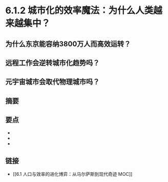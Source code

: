 # 6.1.2 城市化的效率魔法：为什么人类越来越集中？

## 为什么东京能容纳3800万人而高效运转？


## 远程工作会逆转城市化趋势吗？


## 元宇宙城市会取代物理城市吗？


## 摘要


## 要点

- 
- 
- 

## 链接

- [[6.1 人口与效率的进化博弈：从马尔萨斯到现代奇迹 MOC]]
